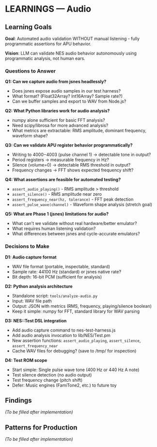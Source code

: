 # LEARNINGS — Audio

<!-- Read docs/guides/LEARNINGS_WRITING.md before writing this document -->

## Learning Goals

**Goal**: Automated audio validation WITHOUT manual listening - fully programmatic assertions for APU behavior.

**Vision**: LLM can validate NES audio behavior autonomously using programmatic analysis, not human ears.

### Questions to Answer

**Q1: Can we capture audio from jsnes headlessly?**
- Does jsnes expose audio samples in our test harness?
- What format? (Float32Array? Int16Array? Sample rate?)
- Can we buffer samples and export to WAV from Node.js?

**Q2: What Python libraries work for audio analysis?**
- numpy alone sufficient for basic FFT analysis?
- Need scipy/librosa for more advanced analysis?
- What metrics are extractable: RMS amplitude, dominant frequency, waveform shape?

**Q3: Can we validate APU register behavior programmatically?**
- Writing to $4000-$4003 (pulse channel 1) → detectable tone in output?
- Period registers → measurable frequency in Hz?
- Silence (volume=0) → detectable RMS threshold in output?
- Frequency changes → FFT shows expected frequency shift?

**Q4: What assertions are feasible for automated testing?**
- `assert_audio_playing()` - RMS amplitude > threshold
- `assert_silence()` - RMS amplitude near zero
- `assert_frequency_near(hz, tolerance)` - FFT peak detection
- `assert_pulse_wave(channel)` - Waveform shape analysis (stretch goal)

**Q5: What are Phase 1 (jsnes) limitations for audio?**
- What can't we validate without real hardware/better emulator?
- What requires human listening validation?
- What differences between jsnes and cycle-accurate emulators?

### Decisions to Make

**D1: Audio capture format**
- WAV file format (portable, inspectable, standard)
- Sample rate: 44100 Hz (standard) or jsnes native rate?
- Bit depth: 16-bit PCM (sufficient for analysis)

**D2: Python analysis architecture**
- Standalone script: `tools/analyze-audio.py`
- Input: WAV file path
- Output: JSON with metrics (RMS, frequency, playing/silence boolean)
- Keep it simple: numpy for FFT, standard library for WAV parsing

**D3: NES::Test DSL integration**
- Add audio capture command to nes-test-harness.js
- Add audio analysis invocation to lib/NES/Test.pm
- New assertion functions: `assert_audio_playing`, `assert_silence`, `assert_frequency_near`
- Cache WAV files for debugging? (save to /tmp/ for inspection)

**D4: Test ROM scope**
- Start simple: Single pulse wave tone (400 Hz or 440 Hz A note)
- Test silence detection (no audio output)
- Test frequency change (pitch shift)
- Defer: Music engines (FamiTone2, etc.) to future toy

## Findings

_(To be filled after implementation)_

## Patterns for Production

_(To be filled after implementation)_

